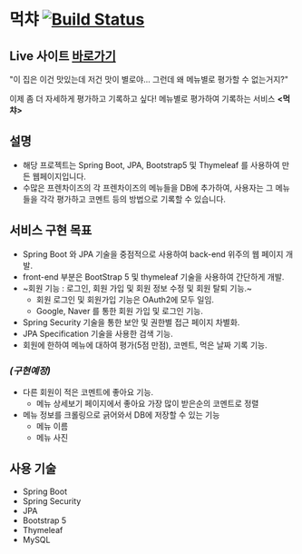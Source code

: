 # 먹챠 [![Build Status](https://app.travis-ci.com/Bluewind8791/mukcha.svg?branch=main)](https://app.travis-ci.com/Bluewind8791/mukcha)

## Live 사이트 [바로가기](http://3.39.16.219/)

"이 집은 이건 맛있는데 저건 맛이 별로야... 그런데 왜 메뉴별로 평가할 수 없는거지?"

이제 좀 더 자세하게 평가하고 기록하고 싶다! 메뉴별로 평가하여 기록하는 서비스 **<먹챠>**

## 설명

- 해당 프로젝트는 Spring Boot, JPA, Bootstrap5 및 Thymeleaf 를 사용하여 만든 웹페이지입니다.
- 수많은 프렌차이즈의 각 프렌차이즈의 메뉴들을 DB에 추가하여, 사용자는 그 메뉴들을 각각 평가하고 코멘트 등의 방법으로 기록할 수 있습니다.

## 서비스 구현 목표

- Spring Boot 와 JPA 기술을 중점적으로 사용하여 back-end 위주의 웹 페이지 개발.
- front-end 부분은 BootStrap 5 및 thymeleaf 기술을 사용하여 간단하게 개발.
- ~회원 기능 : 로그인, 회원 가입 및 회원 정보 수정 및 회원 탈퇴 기능.~
  - 회원 로그인 및 회원가입 기능은 OAuth2에 모두 일임.
  - Google, Naver 를 통한 회원 가입 및 로그인 기능.
- Spring Security 기술을 통한 보안 및 권한별 접근 페이지 차별화.
- JPA Specification 기술을 사용한 검색 기능.
- 회원에 한하여 메뉴에 대하여 평가(5점 만점), 코멘트, 먹은 날짜 기록 기능.

### *(구현예정)*
- 다른 회원이 적은 코멘트에 좋아요 기능.
  - 메뉴 상세보기 페이지에서 좋아요 가장 많이 받은순의 코멘트로 정렬
- 메뉴 정보를 크롤링으로 긁어와서 DB에 저장할 수 있는 기능
  - 메뉴 이름
  - 메뉴 사진

## 사용 기술
- Spring Boot
- Spring Security
- JPA
- Bootstrap 5
- Thymeleaf
- MySQL